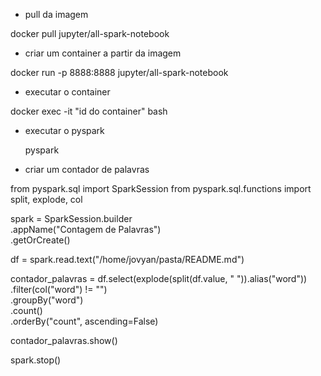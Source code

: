 - pull da imagem

docker pull jupyter/all-spark-notebook


- criar um container a partir da imagem

docker run -p 8888:8888 jupyter/all-spark-notebook


- executar o container

docker exec -it "id do container" bash


- executar o pyspark

  pyspark


- criar um contador de palavras

from pyspark.sql import SparkSession
from pyspark.sql.functions import split, explode, col

spark = SparkSession.builder \
    .appName("Contagem de Palavras") \
    .getOrCreate()

df = spark.read.text("/home/jovyan/pasta/README.md")

contador_palavras = df.select(explode(split(df.value, " ")).alias("word")) \
    .filter(col("word") != "") \
    .groupBy("word") \
    .count() \
    .orderBy("count", ascending=False)

contador_palavras.show()

spark.stop()
